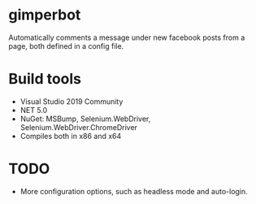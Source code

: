 # gimperbot
Automatically comments a message under new facebook posts from a page, both defined in a config file.

# Build tools
- Visual Studio 2019 Community
- NET 5.0
- NuGet: MSBump, Selenium.WebDriver, Selenium.WebDriver.ChromeDriver
- Compiles both in x86 and x64

# TODO
- More configuration options, such as headless mode and auto-login.
